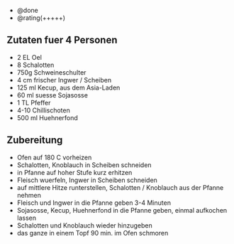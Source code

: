 - @done
- @rating(+++++)

## Zutaten fuer 4 Personen

 * 2 EL Oel
 * 8 Schalotten
 * 750g Schweineschulter
 * 4 cm frischer Ingwer / Scheiben
 * 125 ml Kecup, aus dem Asia-Laden
 * 60 ml suesse Sojasosse
 * 1 TL Pfeffer
 * 4-10 Chillischoten
 * 500 ml Huehnerfond

## Zubereitung

 * Ofen auf 180 C vorheizen
 * Schalotten, Knoblauch in Scheiben schneiden
 * in Pfanne auf hoher Stufe kurz erhitzen
 * Fleisch wuerfeln, Ingwer in Scheiben schneiden
 * auf mittlere Hitze runterstellen, Schalotten / Knoblauch aus der Pfanne nehmen
 * Fleisch und Ingwer in die Pfanne geben 3-4 Minuten
 * Sojasosse, Kecup, Huehnerfond in die Pfanne geben, einmal aufkochen lassen
 * Schalotten und Knoblauch wieder hinzugeben
 * das ganze in einem Topf 90 min. im Ofen schmoren

